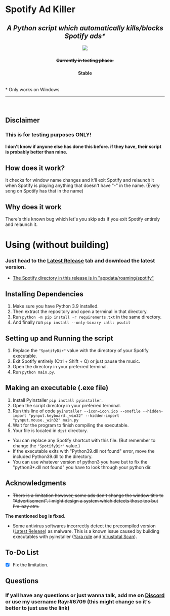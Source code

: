 # Spotify Ad Killer

### <h2 align="center"> <i> <b> A Python script which automatically kills/blocks Spotify ads*</b> </i> </h2>

<p align="center">
<img src="https://img.shields.io/github/v/release/Rayrsn/Spotify-Ad-Killer?style=for-the-badge&logoWidth=20&color=8829d6" />
</p>

### <h4 align="center"> <b> ~~Currently in testing phase.~~</b> </h4>
### <h4 align="center"> <b> Stable </b> </h4>

<br>
* Only works on Windows
<hr>
<br>

## Disclaimer 
<h3> This is for testing purposes ONLY! </h3>
<h4> I don't know if anyone else has done this before. if they have, their script is probably better than mine.

## How does it work?
It checks for window name changes and it'll exit Spotify and relaunch it when Spotify  is playing anything that doesn't have "-" in the name.
(Every song on Spotify has that in the name)

## Why does it work
There's this known bug which let's you skip ads if you exit Spotify entirely and relaunch it.

# Using (without building)
### <b> Just head to the [Latest Release](https://github.com/Rayrsn/Spotify-Ad-Killer/releases/latest) tab and download the latest version.</b>
* <ins> The Spotify directory in this release is in "appdata/roaming/spotify" </ins>
  
## Installing Dependencies 
1. Make sure you have Python 3.9 installed.
2. Then extract the repository and open a terminal in that directory.
3. Run `python -m pip install -r requirements.txt` in the same directory.
4. And finally run `pip install --only-binary :all: psutil`

## Setting up and Running the script
1. Replace the `"SpotifyDir"` value with the directory of your Spotify executable.
2. Exit Spotify entirely (Ctrl + Shift + Q) or just pause the music.
3. Open the directory in your preferred terminal.
4. Run `python main.py`.

## Making an executable (.exe file)
1. Install Pyinstaller `pip install pyinstaller`.
2. Open the script directory in your preferred terminal.
3. Run this line of code `pyinstaller --icon=icon.ico --onefile --hidden-import "pynput.keyboard._win32" --hidden-import "pynput.mouse._win32" main.py`
4. Wait for the program to finish compiling the executable.
5. Your file is located in `dist` directory.
* You can replace any Spotify shortcut with this file. (But remember to change the `"SpotifyDir"` value.)
* If the executable exits with "Python39.dll not found" error, move the included Python39.dll to the directory.
* You can use whatever version of python3 you have but to fix the "python3*.dll not found" you have to look through your python dir. 
  
## Acknowledgments
* ~~There is a limitation however, some ads don't change the window title to "Advertisement". I might design a system which detects those too but I'm lazy atm.~~  
  
**The mentioned bug is fixed.**
* Some antivirus softwares incorrectly detect the precompiled version ([Latest Release](https://github.com/Rayrsn/Spotify-Ad-Killer/releases/latest)) as malware. This is a known issue caused by building executables with pyinstaller ([Yara rule](https://github.com/bartblaze/Yara-rules/blob/4ccecf6b6fd357a31dfb34d8793c9f59244b7e44/rules/generic/PyInstaller.yar) and [Virustotal Scan](https://www.virustotal.com/gui/file/93aa75640348f607b255d7eef3a01b5dfd9383e1367e859da4bf58adcfc6caa4/detection)).

## To-Do List
- [x] Fix the limitation.

## Questions
### If yall have any questions or just wanna talk, add me on [Discord](https://rayr.ml/LinkInBio) or use my username Rayr#6709 (this might change so it's better to just use the link)
